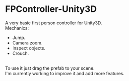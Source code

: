 # FPController-Unity3D
A very basic first person controller for Unity3D.
<br>
Mechanics: 
- Jump. 
- Camera zoom.
- Inspect objects.
- Crouch.
<br>
To use it just drag the prefab to your scene.
<br>
I'm currently working to improve it and add more features.


